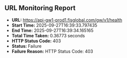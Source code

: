 ## URL Monitoring Report

- **URL:** https://api-gw1-prod1.fisglobal.com/gw/v1/health
- **Start Time:** 2025-09-27T16:39:33.797435
- **End Time:** 2025-09-27T16:39:34.165165
- **Total Time Taken:** 0.36773 seconds
- **HTTP Status Code:** 403
- **Status:** Failure
- **Failure Reason:** HTTP Status Code: 403
